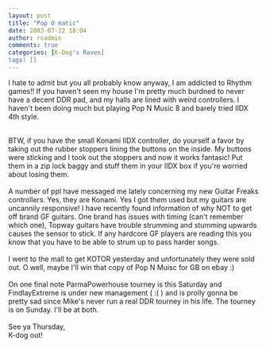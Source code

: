 ```yaml
---
layout: post
title: "Pop O matic"
date: 2003-07-22 18:04
author: rcadmin
comments: true
categories: [K-Dog's Raves]
tags: []
---
```

I hate to admit but you all probably know anyway, I am addicted to Rhythm games!! If you haven't seen my house I'm pretty much burdned to never have a decent DDR pad, and my halls are lined with weird controllers. I haven't been doing much but playing Pop N Music 8 and barely tried IIDX 4th style. 
<br />

<br />
BTW, if you have the small Konami IIDX controller,  do yourself a favor by taking out the rubber stoppers lining the buttons on the inside. My buttons were sticking and I took out the stoppers and now it works fantasic! Put them in a zip lock baggy and stuff them in your IIDX box if you're worried about losing them.
<br />

<br />
A number of ppl have messaged me lately concerning my new Guitar Freaks controllers. Yes, they are Konami. Yes I got them used but my guitars are uncannily responsive! I have recently found information of why NOT to get off brand GF guitars. One brand has issues with timing (can't remember which one), Topway guitars have trouble strumming and stumming upwards causes the sensor to stick. If any hardcore GF players are reading this you know that you have to be able to strum up to pass harder songs.
<br />

<br />
I went to the mall to get KOTOR yesterday and unfortunately they were sold out. O well, maybe I'll win that copy of Pop N Muisc for GB on ebay :)
<br />

<br />
On one final note ParmaPowerhouse tourney is this Saturday and FindlayExtreme is under new management ( :( ) and is prolly gonna be pretty sad since Mike's never run a real DDR tourney in his life. The tourney is on Sunday. I'll be at both.
<br />

<br />
See ya Thursday,
<br />
K-dog out!
